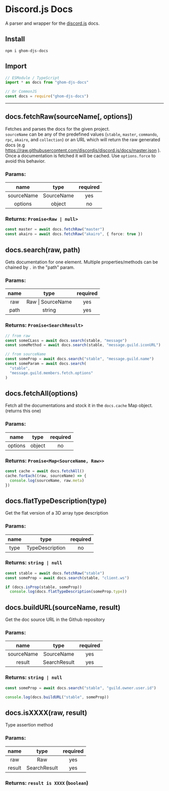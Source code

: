 # Discord.js Docs

A parser and wrapper for the [discord.js](https://github.com/discordjs/discord.js) docs.

## Install

```shell
npm i ghom-djs-docs
```

## Import

```ts
// ESModule / TypeScript
import * as docs from "ghom-djs-docs"

// Or CommonJS
const docs = require("ghom-djs-docs")
```

<hr>

## docs.fetchRaw(sourceName[, options])

Fetches and parses the docs for the given project.\
`sourceName` can be any of the predefined values (`stable`, `master`, `commando`, `rpc`, `akairo`, and `collection`)
or an URL which will return the raw generated docs (e.g https://raw.githubusercontent.com/discordjs/discord.js/docs/master.json ).\
Once a documentation is fetched it will be cached. Use `options.force` to avoid this behavior.

### Params:

|    name    |    type    | required |
| :--------: | :--------: | :------: |
| sourceName | SourceName |   yes    |
|  options   |   object   |    no    |

### Returns: `Promise<Raw | null>`

```ts
const master = await docs.fetchRaw("master")
const akairo = await docs.fetchRaw("akairo", { force: true })
```

## docs.search(raw, path)

Gets documentation for one element. Multiple properties/methods can be chained by `.` in the "path" param.

### Params:

| name |         type          | required |
| :--: | :-------------------: | :------: |
| raw  | Raw &vert; SourceName |   yes    |
| path |        string         |   yes    |

### Returns: `Promise<SearchResult>`

```ts
// from raw
const someCLass = await docs.search(stable, "message")
const someMethod = await docs.search(stable, "message.guild.iconURL")

// from sourceName
const someProp = await docs.search("stable", "message.guild.name")
const someParam = await docs.search(
  "stable",
  "message.guild.members.fetch.options"
)
```

## docs.fetchAll(options)

Fetch all the documentations and stock it in the `docs.cache` Map object. (returns this one)

### Params:

|  name   |  type  | required |
| :-----: | :----: | :------: |
| options | object |    no    |

### Returns: `Promise<Map<SourceName, Raw>>`

```ts
const cache = await docs.fetchAll()
cache.forEach((raw, sourceName) => {
  console.log(sourceName, raw.meta)
})
```

## docs.flatTypeDescription(type)

Get the flat version of a 3D array type description

### Params:

| name |      type       | required |
| :--: | :-------------: | :------: |
| type | TypeDescription |    no    |

### Returns: `string | null`

```ts
const stable = await docs.fetchRaw("stable")
const someProp = await docs.search(stable, "client.ws")

if (docs.isProp(stable, someProp))
  console.log(docs.flatTypeDescription(someProp.type))
```

## docs.buildURL(sourceName, result)

Get the doc source URL in the Github repository

### Params:

|    name    |     type     | required |
| :--------: | :----------: | :------: |
| sourceName |  SourceName  |   yes    |
|   result   | SearchResult |   yes    |

### Returns: `string | null`

```ts
const someProp = await docs.search("stable", "guild.owner.user.id")

console.log(docs.buildURL("stable", someProp))
```

## docs.isXXXX(raw, result)

Type assertion method

### Params:

|  name  |     type     | required |
| :----: | :----------: | :------: |
|  raw   |     Raw      |   yes    |
| result | SearchResult |   yes    |

### Returns: `result is XXXX` (`boolean`)
